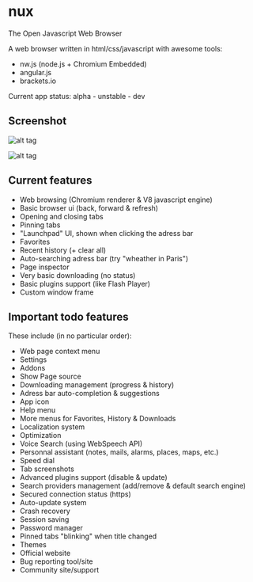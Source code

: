 # nux
The Open Javascript Web Browser

A web browser written in html/css/javascript with awesome tools:

- nw.js (node.js + Chromium Embedded)
- angular.js
- brackets.io

Current app status: alpha - unstable - dev

## Screenshot

![alt tag](http://bytevortex.net/nux/screenshots/nux.png)

![alt tag](http://bytevortex.net/nux/screenshots/nux2.png)

## Current features

- Web browsing (Chromium renderer & V8 javascript engine)
- Basic browser ui (back, forward & refresh)
- Opening and closing tabs
- Pinning tabs
- "Launchpad" UI, shown when clicking the adress bar
- Favorites
- Recent history (+ clear all)
- Auto-searching adress bar (try "wheather in Paris")
- Page inspector
- Very basic downloading (no status)
- Basic plugins support (like Flash Player)
- Custom window frame

## Important todo features

These include (in no particular order):

- Web page context menu
- Settings
- Addons
- Show Page source
- Downloading management (progress & history)
- Adress bar auto-completion & suggestions
- App icon
- Help menu
- More menus for Favorites, History & Downloads
- Localization system
- Optimization
- Voice Search (using WebSpeech API)
- Personnal assistant (notes, mails, alarms, places, maps, etc.)
- Speed dial
- Tab screenshots
- Advanced plugins support (disable & update)
- Search providers management (add/remove & default search engine)
- Secured connection status (https)
- Auto-update system
- Crash recovery
- Session saving
- Password manager
- Pinned tabs "blinking" when title changed
- Themes
- Official website
- Bug reporting tool/site
- Community site/support

